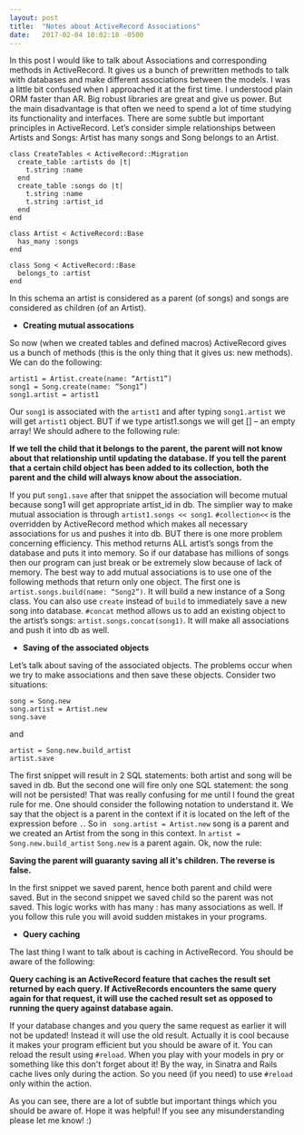 ```yaml
---
layout: post
title:  "Notes about ActiveRecord Associations"
date:   2017-02-04 10:02:18 -0500
---
```


In this post I would like to talk about Associations and corresponding methods in ActiveRecord. It gives us a bunch of prewritten methods to talk with databases and make different associations between the models. I was a little bit confused when I approached it at the first time. I understood plain ORM faster than AR. Big robust libraries are great and give us power. But the main disadvantage is that often we need to spend a lot of time studying its functionality and interfaces. There are some subtle but important principles in ActiveRecord.
Let’s consider simple relationships between Artists and Songs: Artist has many songs and Song belongs to an Artist.

```
class CreateTables < ActiveRecord::Migration
  create_table :artists do |t|
    t.string :name
  end
  create_table :songs do |t|
    t.string :name
    t.string :artist_id
  end
end
```

```
class Artist < ActiveRecord::Base
  has_many :songs
end

class Song < ActiveRecord::Base
  belongs_to :artist
end
```

In this schema an artist is considered as a parent (of songs) and songs are considered as children (of an Artist).

* **Creating mutual assocations**

So now (when we created tables and defined macros) ActiveRecord gives us a bunch of methods (this is the only thing that it gives us: new methods). We can do the following:

 ```
artist1 = Artist.create(name: “Artist1”)
song1 = Song.create(name: “Song1”)
song1.artist = artist1 
```

Our `song1` is associated with the `artist1` and after typing `song1.artist` we will get `artist1` object. BUT if we type artist1.songs we will get [] – an empty array! We should adhere to the following rule:

**If we tell the child that it belongs to the parent, the parent will not know about that relationship until updating the database. If you tell the parent that a certain child object has been added to its collection, both the parent and the child will always know about the association.**

If you put `song1.save` after that snippet the association will become mutual because song1 will get appropriate artist_id in db. The simplier way to make mutual association is through `artist1.songs << song1`. `#collection<<` is the overridden by ActiveRecord method which makes all necessary associations for us and pushes it into db. BUT there is one more problem concerning efficiency. This method returns ALL artist’s songs from the database and puts it into memory. So if our database has millions of songs then our program can just break or be extremely slow because of lack of memory.
The best way to add mutual associations is to use one of the following methods that return only one object. The first one is `artist.songs.build(name: “Song2”)`. It will build a new instance of a Song class. You can also use `create` instead of `build` to immediately save a new song into database. `#concat` method allows us to add an existing object to the artist’s songs: `artist.songs.concat(song1)`. It will make all associations and push it into db as well.

* **Saving of the associated objects**

Let’s talk about saving of the associated objects. The problems occur when we try to make associations and then save these objects. Consider two situations:

```
song = Song.new
song.artist = Artist.new
song.save
```

and

```
artist = Song.new.build_artist
artist.save
```

The first snippet will result in 2 SQL statements: both artist and song will be saved in db. But the second one will fire only one SQL statement: the song will not be persisted!  That was really confusing for me until I found the great rule for me. One should consider the following notation to understand it. We say that the object is a parent in the context if it is located on the left of the expression before `.`. So in ` song.artist = Artist.new` song is a parent and we created an Artist from the song in this context. In `artist = Song.new.build_artist` `Song.new` is a parent again. Ok, now the rule:

**Saving the parent will guaranty saving all it's children. The reverse is false.**

In the first snippet we saved parent, hence both parent and child were saved. But in the second snippet we saved child so the parent was not saved. This logic works with has many : has many associations as well.
If you follow this rule you will avoid sudden mistakes in your programs.

* **Query caching**

The last thing I want to talk about is caching in ActiveRecord. You should be aware of the following:

**Query caching is an ActiveRecord feature that caches the result set returned by each query. If ActiveRecords encounters the same query again for that request, it will use the cached result set as opposed to running the query against database again.**

If your database changes and you query the same request as earlier it will not be updated! Instead it will use the old result. Actually it is cool because it makes your program efficient but you should be aware of it. You can reload the result using `#reload`. When you play with your models in pry or something like this don't forget about it! By the way, in Sinatra and Rails cache lives only during the action. So you need (if you need) to use `#reload` only within the action.

As you can see, there are a lot of subtle but important things which you should be aware of. Hope it was helpful! If you see any misunderstanding please let me know! :)



